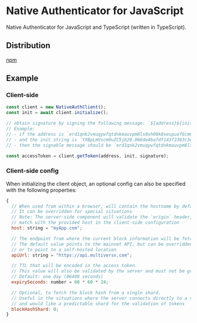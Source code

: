 # Native Authenticator for JavaScript

Native Authenticator for JavaScript and TypeScript (written in TypeScript).

## Distribution

[npm](https://www.npmjs.com/package/@multiversx/mx-sdk-erdjs-native-auth-client)

## Example

### Client-side

```js
const client = new NativeAuthClient();
const init = await client.initialize();

// obtain signature by signing the following message: `${address}${init}`
// Example:
// - if the address is `erd1qnk2vmuqywfqtdnkmauvpm8ls0xh00k8xeupuaf6cm6cd4rx89qqz0ppgl`
// - and the init string is `YXBpLmVscm9uZC5jb20.066de4ba7df143f2383c3e0cd7ef8eeaf13375d1123ec8bafcef9f7908344b0f.86400.e30`
// - then the signable message should be `erd1qnk2vmuqywfqtdnkmauvpm8ls0xh00k8xeupuaf6cm6cd4rx89qqz0ppgl066de4ba7df143f2383c3e0cd7ef8eeaf13375d1123ec8bafcef9f7908344b0f.86400.e30`

const accessToken = client.getToken(address, init, signature);
```

### Client-side config

When initializing the client object, an optional config can also be specified with the following properties:

```js
{
  // When used from within a browser, will contain the hostname by default.
  // It can be overridden for special situations
  // Note: The server-side component will validate the `origin` header, which must
  // match with the provided host in the client-side configuration
  host: string = "myApp.com";

  // The endpoint from where the current block information will be fetched upon initialization.
  // The default value points to the mainnet API, but can be overridden to be network-specific
  // or to point to a self-hosted location
  apiUrl: string = "https://api.multiversx.com";

  // TTL that will be encoded in the access token.
  // This value will also be validated by the server and must not be greater than the maximum ttl allowed.
  // Default: one day (86400 seconds)
  expirySeconds: number = 60 * 60 * 24;

  // Optional, to fetch the block hash from a single shard.
  // Useful in the situations where the server connects directly to a node to fetch block info
  // and would like a predictable shard for the validation of tokens
  blockHashShard: 0;
}
```
